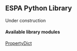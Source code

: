## ESPA Python Library

Under construction

#### Available library modules
[PropertyDict](espa/collection/property_dictionary-README.md)
